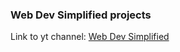 ### Web Dev Simplified projects

Link to yt channel: <a href="https://www.youtube.com/@WebDevSimplified" target="_blank"> Web Dev Simplified
</a>

